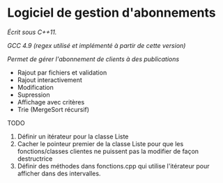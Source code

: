 Logiciel de gestion d'abonnements
=======
*Écrit sous C++11.*

*GCC 4.9 (regex utilisé et implémenté à partir de cette version)*

*Permet de gérer l'abonnement de clients à des publications*

  * Rajout par fichiers et validation
  * Rajout interactivement
  * Modification
  * Supression
  * Affichage avec critères
  * Trie (MergeSort récursif)

TODO

1. Définir un itérateur pour la classe Liste
2. Cacher le pointeur premier de la classe Liste pour que les fonctions/classes clientes ne puissent pas la modifier de façon destructrice
3. Définir des méthodes dans fonctions.cpp qui utilise l'itérateur pour afficher dans des intervalles.
